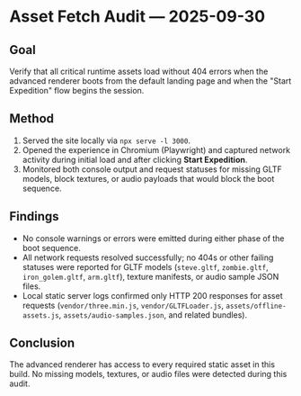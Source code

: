 # Asset Fetch Audit — 2025-09-30

## Goal
Verify that all critical runtime assets load without 404 errors when the advanced renderer boots from the default landing page and when the "Start Expedition" flow begins the session.

## Method
1. Served the site locally via `npx serve -l 3000`.
2. Opened the experience in Chromium (Playwright) and captured network activity during initial load and after clicking **Start Expedition**.
3. Monitored both console output and request statuses for missing GLTF models, block textures, or audio payloads that would block the boot sequence.

## Findings
- No console warnings or errors were emitted during either phase of the boot sequence.
- All network requests resolved successfully; no 404s or other failing statuses were reported for GLTF models (`steve.gltf`, `zombie.gltf`, `iron_golem.gltf`, `arm.gltf`), texture manifests, or audio sample JSON files.
- Local static server logs confirmed only HTTP 200 responses for asset requests (`vendor/three.min.js`, `vendor/GLTFLoader.js`, `assets/offline-assets.js`, `assets/audio-samples.json`, and related bundles).

## Conclusion
The advanced renderer has access to every required static asset in this build. No missing models, textures, or audio files were detected during this audit.
